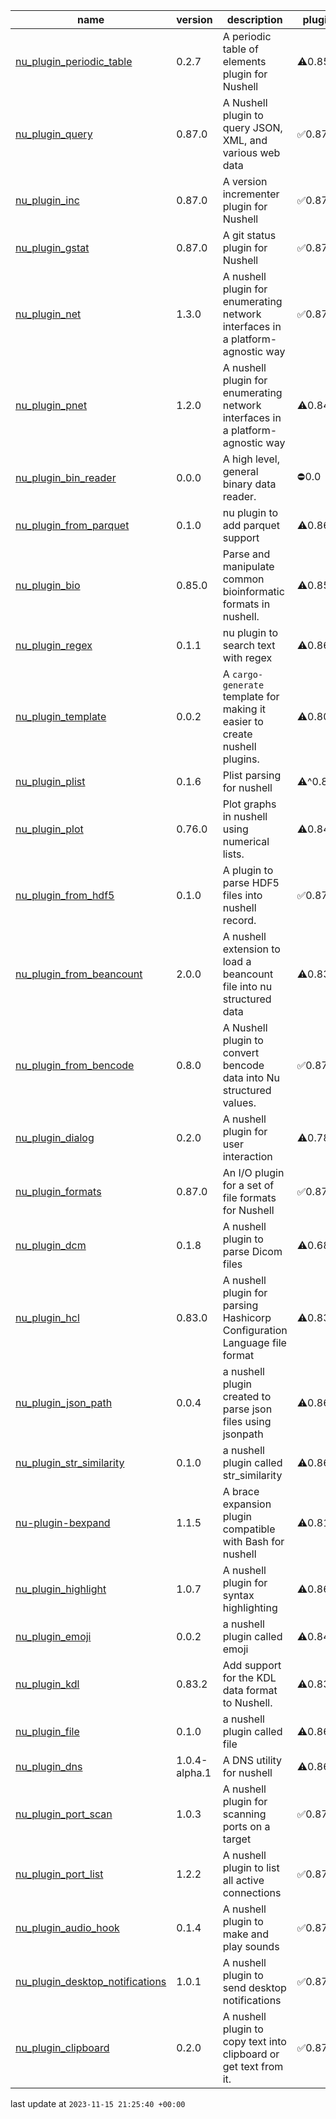 |name|version|description|plugin|protocol|
|-|-|-|-|-|
|[nu_plugin_periodic_table](https://github.com/JosephTLyons/nu_plugin_periodic_table)|0.2.7|A periodic table of elements plugin for Nushell|⚠️0.85.0|⚠️0.85.0|
|[nu_plugin_query](https://github.com/nushell/nushell/tree/main/crates/nu_plugin_query)|0.87.0|A Nushell plugin to query JSON, XML, and various web data|✅0.87.0|✅0.87.0|
|[nu_plugin_inc](https://github.com/nushell/nushell/tree/main/crates/nu_plugin_inc)|0.87.0|A version incrementer plugin for Nushell|✅0.87.0|✅0.87.0|
|[nu_plugin_gstat](https://github.com/nushell/nushell/tree/main/crates/nu_plugin_gstat)|0.87.0|A git status plugin for Nushell|✅0.87.0|✅0.87.0|
|[nu_plugin_net](https://github.com/fennewald/nu_plugin_net)|1.3.0|A nushell plugin for enumerating network interfaces in a platform-agnostic way|✅0.87.0|✅0.87.0|
|[nu_plugin_pnet](https://github.com/fdncred/nu_plugin_pnet)|1.2.0|A nushell plugin for enumerating network interfaces in a platform-agnostic way|⚠️0.84.1|⚠️0.84.1|
|[nu_plugin_bin_reader](https://github.com/WindSoilder/nu_plugin_bin_reader)|0.0.0|A high level, general binary data reader.|⛔0.0|⛔0.0|
|[nu_plugin_from_parquet](https://github.com/fdncred/nu_plugin_from_parquet)|0.1.0|nu plugin to add parquet support|⚠️0.86.1|⚠️0.86.1|
|[nu_plugin_bio](https://github.com/Euphrasiologist/nu_plugin_bio)|0.85.0|Parse and manipulate common bioinformatic formats in nushell.|⚠️0.85.0|⚠️0.85.0|
|[nu_plugin_regex](https://github.com/fdncred/nu_plugin_regex)|0.1.1|nu plugin to search text with regex|⚠️0.86.1|⚠️0.86.1|
|[nu_plugin_template](https://github.com/fdncred/nu_plugin_template)|0.0.2|A `cargo-generate` template for making it easier to create nushell plugins.|⚠️0.80.0|⚠️0.80.0|
|[nu_plugin_plist](https://github.com/ayax79/nu_plugin_plist)|0.1.6|Plist parsing for nushell|⚠️^0.83|⚠️^0.83|
|[nu_plugin_plot](https://github.com/Euphrasiologist/nu_plugin_plot)|0.76.0|Plot graphs in nushell using numerical lists.|⚠️0.84.0|⚠️0.84.0|
|[nu_plugin_from_hdf5](https://github.com/Berrysoft/nu_plugin_from_hdf5)|0.1.0|A plugin to parse HDF5 files into nushell record.|✅0.87|✅0.87|
|[nu_plugin_from_beancount](https://github.com/jcornaz/nu_plugin_from_beancount)|2.0.0|A nushell extension to load a beancount file into nu structured data|⚠️0.83.0|⚠️0.83.0|
|[nu_plugin_from_bencode](https://github.com/bluk/nu_plugin_from_bencode)|0.8.0|A Nushell plugin to convert bencode data into Nu structured values.|✅0.87.0|✅0.87.0|
|[nu_plugin_dialog](https://github.com/Trivernis/nu-plugin-dialog)|0.2.0|A nushell plugin for user interaction|⚠️0.78.0|⚠️0.78.0|
|[nu_plugin_formats](https://github.com/nushell/nushell/tree/main/crates/nu_plugin_formats)|0.87.0|An I/O plugin for a set of file formats for Nushell|✅0.87.0|✅0.87.0|
|[nu_plugin_dcm](https://github.com/realcundo/nu_plugin_dcm)|0.1.8|A nushell plugin to parse Dicom files|⚠️0.68|⚠️0.68|
|[nu_plugin_hcl](https://github.com/Yethal/nu_plugin_hcl)|0.83.0|A nushell plugin for parsing Hashicorp Configuration Language file format|⚠️0.83.0|⚠️0.83.0|
|[nu_plugin_json_path](https://github.com/fdncred/nu_plugin_json_path)|0.0.4|a nushell plugin created to parse json files using jsonpath|⚠️0.86.1|⚠️0.86.1|
|[nu_plugin_str_similarity](https://github.com/fdncred/nu_plugin_str_similarity)|0.1.0|a nushell plugin called str_similarity|⚠️0.86.1|⚠️0.86.1|
|[nu-plugin-bexpand](https://codeberg.org/Taywee/nu-plugin-bexpand)|1.1.5|A brace expansion plugin compatible with Bash for nushell|⚠️0.81.0|⚠️0.81.0|
|[nu_plugin_highlight](https://github.com/cptpiepmatz/nu-plugin-highlight)|1.0.7|A nushell plugin for syntax highlighting|⚠️0.86|⚠️0.86|
|[nu_plugin_emoji](https://github.com/fdncred/nu_plugin_emoji)|0.0.2|a nushell plugin called emoji|⚠️0.84.1|⚠️0.84.1|
|[nu_plugin_kdl](https://github.com/amtoine/nu_plugin_kdl)|0.83.2|Add support for the KDL data format to Nushell.|⚠️0.83.2|⚠️0.83.2|
|[nu_plugin_file](https://github.com/fdncred/nu_plugin_file)|0.1.0|a nushell plugin called file|⚠️0.86.1|⚠️0.86.1|
|[nu_plugin_dns](https://github.com/dead10ck/nu_plugin_dns)|1.0.4-alpha.1|A DNS utility for nushell|⚠️0.86.0|⚠️0.86.0|
|[nu_plugin_port_scan](https://github.com/FMotalleb/nu_plugin_port_scan)|1.0.3|A nushell plugin for scanning ports on a target|✅0.87.0|✅0.87.0|
|[nu_plugin_port_list](https://github.com/FMotalleb/nu_plugin_port_list)|1.2.2|A nushell plugin to list all active connections|✅0.87.0|✅0.87.0|
|[nu_plugin_audio_hook](https://github.com/FMotalleb/nu_plugin_audio_hook)|0.1.4|A nushell plugin to make and play sounds|✅0.87.0|✅0.87.0|
|[nu_plugin_desktop_notifications](https://github.com/FMotalleb/nu_plugin_desktop_notifications)|1.0.1|A nushell plugin to send desktop notifications|✅0.87.0|✅0.87.0|
|[nu_plugin_clipboard](https://github.com/FMotalleb/nu_plugin_clipboard)|0.2.0|A nushell plugin to copy text into clipboard or get text from it.|✅0.87.0|✅0.87.0|

last update at `2023-11-15 21:25:40 +00:00`
